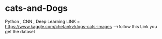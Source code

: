 # cats-and-Dogs
Python , CNN , Deep Learning
LINK = https://www.kaggle.com/chetankv/dogs-cats-images  -->follow this Link you get the dataset

